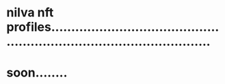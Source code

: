 # nilva nft profiles.............................................................................................
# soon........
